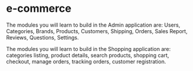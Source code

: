 # e-commerce

The modules you will learn to build in the Admin application are: Users, Categories, Brands, Products, Customers, Shipping, Orders, Sales Report, Reviews, Questions, Settings.

The modules you will learn to build in the Shopping application are: categories listing, product details, search products, shopping cart, checkout, manage orders, tracking orders, customer registration.
